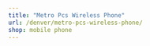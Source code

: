 ```yaml
---
title: "Metro Pcs Wireless Phone"
url: /denver/metro-pcs-wireless-phone/
shop: mobile phone
---
```

